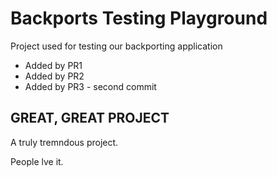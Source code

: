 # Backports Testing Playground

Project used for testing our backporting application

 * Added by PR1
 * Added by PR2
 * Added by PR3 - second commit

## GREAT, GREAT PROJECT

A truly tremndous project.

People lve it.

